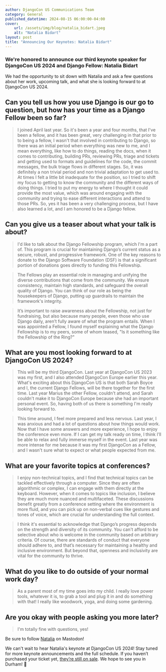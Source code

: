 ```yaml
---
author: DjangoCon US Communications Team
category: General
published_datetime: 2024-08-15 06:00:00-04:00
cover:
    url: /assets/img/blog/natalia_bidart.jpeg
    alt: "Natalia Bidart"
layout: post
title: "Announcing Our Keynotes: Natalia Bidart"
---
```


### We're honored to announce our third keynote speaker for DjangoCon US 2024 and Django Fellow: Natalia Bidart

We had the opportunity to sit down with Natalia and ask a few questions about her work, upcoming talk, and what she is looking forward to at DjangoCon US 2024.

## Can you tell us how you use Django is our go to question, but how has your time as a Django Fellow been so far?

>I joined April last year. So it's been a year and four months, that I've been a fellow, and it has been great, very challenging in that prior to to being a fellow, I wasn't that involved in contributing to Django, so there was an initial period when everything was new to me, and I mean everything, like how to do things, reading the docs, when it comes to contributing, building PRs, reviewing PRs, triage and tickets and getting used to formats and guidelines for the code, the commit messages, the bulk triage flows in different stages. So, it was definitely a non trivial period and non trivial adaptation to get used to. At times I felt a little bit inadequate for the position, so I tried to shift my focus to getting to know the community and the different ways of doing things. I tried to put my energy to where I thought it could provide the most value, which was around engaging with the community and trying to ease different interactions and attend to those PRs. So, yes it has been a very challenging process, but I have also learned a lot, and I am honored to be a Django fellow.

## Can you give us a teaser about what your talk is about?

>I'd like to talk about the Django Fellowship program, which I'm a part of. This program is crucial for maintaining Django’s current status as a secure, robust, and progressive framework. One of the key reasons to donate to the Django Software Foundation (DSF) is that a significant portion of donations goes directly to funding this Fellowship.

>The Fellows play an essential role in managing and unifying the diverse contributions that come from the community. We ensure consistency, maintain high standards, and safeguard the overall quality of Django. You can think of our role as being the housekeepers of Django, putting up guardrails to maintain the framework's integrity.

>It’s important to raise awareness about the Fellowship, not just for fundraising, but also because many people, even those who use Django daily, aren’t fully aware of what the program entails. When I was appointed a Fellow, I found myself explaining what the Django Fellowship is to my peers, some of whom teased, "Is it something like the Fellowship of the Ring?"

## What are you most looking forward to at DjangoCon US 2024?

>This will be my third DjangoCon. Last year at DjangoCon US 2023 was my first, and I also attended DjangoCon Europe earlier this year. What's exciting about this DjangoCon US is that both Sarah Boyce and I, the current Django Fellows, will be there together for the first time. Last year Marius the other Fellow, couldn't attend, and Sarah couldn't make it to DjangoCon Europe because she had an important personal event. So, having both of us there is something I'm really looking forward to.

>This time around, I feel more prepared and less nervous. Last year, I was anxious and had a lot of questions about how things would work. Now that I have some answers and more experience, I hope to enjoy the conference even more. If I can get my talk ready on time, I think I’ll be able to relax and fully immerse myself in the event. Last year was more intense for me because it was my first DjangoCon as a Fellow, and I wasn't sure what to expect or what people expected from me.

## What are your favorite topics at conferences?

>I enjoy non-technical topics, and I find that technical topics can be tackled effectively through a computer. Since they are often algorithmic or complex, I can engage with them directly at the keyboard. However, when it comes to topics like inclusion, I believe they are much more nuanced and multifaceted. These discussions benefit greatly from a conference setting where the environment is more fluid, and you can pick up on non-verbal cues like gestures and tones of voice, which are crucial for understanding the full context.

>I think it's essential to acknowledge that Django’s progress depends on the strength and diversity of its community. You can't afford to be selective about who is welcome in the community based on arbitrary criteria. Of course, there are standards of conduct that everyone should adhere to, and that’s necessary for maintaining a healthy and inclusive environment. But beyond that, openness and inclusivity are vital for the community to thrive.


## What do you like to do outside of your normal work day?

>As a parent most of my time goes into my child. I really love power tools, whatever it is, to grab a tool and plug it in and do something with that! I really like woodwork, yoga, and doing some gardening.


## Are you okay with people asking you more later?

>I'm totally fine with questions, yes!

Be sure to follow [Natalia](https://fosstodon.org/@nessita) on Mastodon!

We can't wait to hear Natalia's keynote at DjangoCon US 2024! Stay tuned for more keynote announcements and the full schedule. If you haven’t purchased your ticket yet, [they’re still on sale](https://ti.to/defna/djangocon-us-2024). We hope to see you in Durham! 🐂
